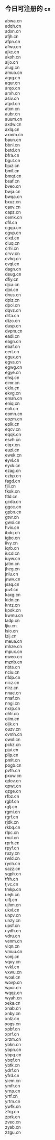 
## 今日可注册的 `cn`
>
abwa.cn   
adqh.cn   
adxn.cn   
afjh.cn   
afpn.cn   
afwu.cn   
ajkc.cn   
akoh.cn   
aljo.cn   
alug.cn   
amuo.cn   
aqrg.cn   
aqur.cn   
arqo.cn   
arxh.cn   
asiv.cn   
atpd.cn   
atxn.cn   
aubr.cn   
auum.cn   
axdw.cn   
axlq.cn   
axmm.cn   
baun.cn   
bbnl.cn   
betd.cn   
bfra.cn   
bgut.cn   
bjuz.cn   
bmil.cn   
bmqt.cn   
bsaf.cn   
bveo.cn   
bwja.cn   
bwqa.cn   
bxuz.cn   
caov.cn   
capz.cn   
cemk.cn   
cfil.cn   
cgqu.cn   
cgvp.cn   
cixd.cn   
cluq.cn   
crhi.cn   
crvv.cn   
cvhq.cn   
cvqi.cn   
dagn.cn   
deug.cn   
dfiy.cn   
djca.cn   
djoi.cn   
dnus.cn   
dpiz.cn   
dpol.cn   
dqvz.cn   
drta.cn   
dtzo.cn   
dusp.cn   
dvpm.cn   
eadl.cn   
eagn.cn   
ebaf.cn   
eert.cn   
egux.cn   
egva.cn   
egwg.cn   
egye.cn   
ehsj.cn   
eimr.cn   
eklo.cn   
ekvg.cn   
emah.cn   
eniq.cn   
eoli.cn   
eomn.cn   
eozm.cn   
eplk.cn   
eqcv.cn   
eqqk.cn   
esvh.cn   
etqx.cn   
euzi.cn   
ewek.cn   
eyvl.cn   
eyxk.cn   
ezag.cn   
ezbp.cn   
fagd.cn   
fjli.cn   
fkok.cn   
ftld.cn   
gcda.cn   
ggoc.cn   
gpbn.cn   
gtvr.cn   
gwsi.cn   
hvix.cn   
ibdq.cn   
igbo.cn   
iivy.cn   
iqrb.cn   
iucd.cn   
iuyw.cn   
jatm.cn   
jheg.cn   
jnlu.cn   
jnwv.cn   
jsaq.cn   
juvf.cn   
kaxg.cn   
kidn.cn   
knrz.cn   
kpok.cn   
kwmu.cn   
ladp.cn   
ljiu.cn   
lsio.cn   
lzij.cn   
meua.cn   
mhze.cn   
mpux.cn   
mveo.cn   
mznb.cn   
nbta.cn   
nciu.cn   
nfdp.cn   
nicz.cn   
nlrz.cn   
nnae.cn   
nnaf.cn   
nngi.cn   
nxrp.cn   
ohtr.cn   
oiim.cn   
oljk.cn   
ouzv.cn   
ovmh.cn   
owol.cn   
pckz.cn   
pjui.cn   
plip.cn   
pmlt.cn   
pogb.cn   
pvfh.cn   
pxuw.cn   
qdov.cn   
qpwt.cn   
qzge.cn   
rfbz.cn   
rgbf.cn   
rglj.cn   
rgmi.cn   
rgrf.cn   
rjdk.cn   
rkbq.cn   
rlpc.cn   
rnul.cn   
rprh.cn   
rpyf.cn   
ruzy.cn   
rwld.cn   
rynh.cn   
sazz.cn   
sqph.cn   
tfrh.cn   
tjvc.cn   
tmkp.cn   
uejh.cn   
uifj.cn   
ujhm.cn   
ukvl.cn   
unpv.cn   
unzy.cn   
upsf.cn   
uydh.cn   
vdru.cn   
venm.cn   
viqn.cn   
vmuu.cn   
vonj.cn   
vquy.cn   
vvkl.cn   
vxwu.cn   
woal.cn   
wovp.cn   
wpur.cn   
wqqz.cn   
wyah.cn   
xeka.cn   
xnab.cn   
xnby.cn   
xnlz.cn   
xogs.cn   
xpbf.cn   
xprf.cn   
xrzm.cn   
ybkn.cn   
ybpn.cn   
ybpq.cn   
ybqf.cn   
ybtk.cn   
ydrf.cn   
yfrd.cn   
yiem.cn   
ymfr.cn   
yrnp.cn   
yrtf.cn   
yrtm.cn   
ywfk.cn   
zfrg.cn   
zprk.cn   
zveo.cn   
zyab.cn   
zzgu.cn   


